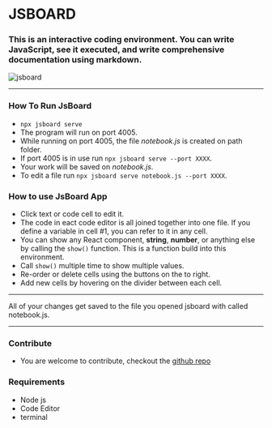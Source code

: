 # JSBOARD

### This is an interactive coding environment. You can write JavaScript, see it executed, and write comprehensive documentation using markdown.
![jsboard](https://user-images.githubusercontent.com/36708180/135358689-6f4e6c8b-cefe-481b-9117-6d4243b81f7a.png)

---
### How To Run JsBoard
- `npx jsboard serve` 
- The program will run on port 4005.
- While running on port 4005, the file *notebook.js* is created on path folder.
- If port 4005 is in use run `npx jsboard serve --port XXXX`.
- Your work will be saved on *notebook.js*.
- To edit a file run `npx jsboard serve notebook.js --port XXXX`.



### How to use JsBoard App
- Click text or code cell to edit it.
- The code in eact code editor is all joined together into one file. If you define a variable in cell #1, you can refer to it in any cell.
- You can show any React component, **string**, **number**, or anything else by calling the `show()` function. This is a function build into this environment.
- Call `show()` multiple time to show multiple values.
- Re-order or delete cells using the buttons on the to right.
- Add new cells by hovering on the divider between each cell.

---

All of your changes get saved to the file you opened jsboard with called notebook.js.

---

### Contribute
- You are welcome to contribute, checkout the [github repo](https://github.com/Nutty4616/portfoliowork/)

### Requirements
- Node js
- Code Editor
- terminal 
